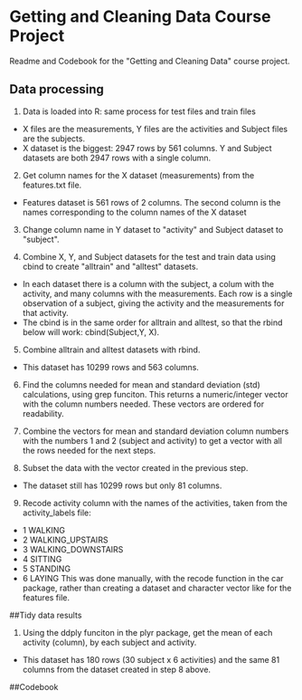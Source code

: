 # Getting and Cleaning Data Course Project
Readme and Codebook for the "Getting and Cleaning Data" course project. 

## Data processing
1. Data is loaded into R: same process for test files and train files
  * X files are the measurements, Y files are the activities and Subject files are the subjects.
  * X dataset is the biggest: 2947 rows by 561 columns. Y and Subject datasets are both 2947 rows with a single column.

2. Get column names for the X dataset (measurements) from the features.txt file. 
  * Features dataset is 561 rows of 2 columns. The second column is the names corresponding to the column names of the X dataset

3. Change column name in Y dataset to "activity" and Subject dataset to "subject".

4. Combine X, Y, and Subject datasets for the test and train data using cbind to create "alltrain" and "alltest" datasets.
  * In each dataset there is a column with the subject, a colum with the activity, and many columns with the measurements. Each row is a single observation of a subject, giving the activity and the measurements for that activity. 
  * The cbind is in the same order for alltrain and alltest, so that the rbind below will work: cbind(Subject,Y, X). 

5. Combine alltrain and alltest datasets with rbind. 
 * This dataset has 10299 rows and 563 columns.

6. Find the columns needed for mean and standard deviation (std) calculations, using grep funciton. This returns a numeric/integer vector with the column numbers needed. These vectors are ordered for readability.

7. Combine the vectors for mean and standard deviation column numbers with the numbers 1 and 2 (subject and activity) to get a vector with all the rows needed for the next steps. 

8. Subset the data with the vector created in the previous step.
 * The dataset still has 10299 rows but only 81 columns.

9. Recode activity column with the names of the activities, taken from the activity_labels file: 
 * 1 WALKING
 * 2 WALKING_UPSTAIRS
 * 3 WALKING_DOWNSTAIRS
 * 4 SITTING
 * 5 STANDING
 * 6 LAYING
This was done manually, with the recode function in the car package, rather than creating a dataset and character vector like for the features file.

##Tidy data results
1. Using the ddply funciton in the plyr package, get the mean of each activity (column), by each subject and activity.
 * This dataset has 180 rows (30 subject x 6 activities) and the same 81 columns from the dataset created in step 8 above.

##Codebook



